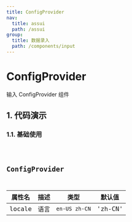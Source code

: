 ```yaml
---
title: ConfigProvider
nav:
  title: assui
  path: /assui
group:
  title: 数据录入
  path: /components/input
---
```


# ConfigProvider

输入 ConfigProvider 组件

## 1. 代码演示

### 1.1. 基础使用

<code hideActions='["CSB", "EXTERNAL"]' src="./demo/index.tsx" />


## ConfigProvider
| 属性名  |  描述  | 类型        | 默认值 |
| ------ |  ---- | ---------- | ------- |
| locale |  语言  | `en-US zh-CN`  | 'zh-CN'    |



